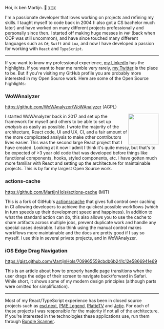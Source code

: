 Hoi, ik ben Martijn. 👋 🇱🇺

I'm a passionate developer that loves working on projects and refining my skills. I taught myself to code back in 2004 (I also got a CS bachelor much later) and have worked on many different projects professionally and personally since then. I started off making huge messes in `PHP` (back when OOP was still uncommon), and have since touched many different languages such as `C#`, `Swift` and `Lua`, and now I have developed a passion for working with `React` and `TypeScript`.

---

If you want to know my professional experience, [my LinkedIn](https://www.linkedin.com/in/martijnhols/) has the highlights. If you want to hear me ramble very rarely, [my Twitter](https://twitter.com/MartijnHols) is the place to be. But if you're visiting my GitHub profile you are probably more interested in my Open Source work. Here are some of the Open Source highlights:

### WoWAnalyzer
https://github.com/WoWAnalyzer/WoWAnalyzer (AGPL)

<img height="100" align="right" src="https://user-images.githubusercontent.com/4565223/141450335-7e4cba09-e3d8-4848-89d8-80fe8dc35d6c.png" />

I started WoWAnalyzer back in 2017 and set up the framework for myself and others to be able to set up *analysis* as easily as possible. I wrote the majority of the architecture, React code, UI and UX, CI, and a fair amount of the more complicated analysis to make other contributors lives easier. This was the second large React project that I have created. Looking at it now I admit I think it's quite messy, but that's to be expected of >3 year old code that was developed before things like functional components, hooks, styled components, etc. I have gotten much more familiar with React and setting up the architecture for maintainable projects. This is by far my largest Open Source work.

### actions-cache
https://github.com/MartijnHols/actions-cache (MIT)

This is a fork of GitHub's [actions/cache](https://github.com/actions/cache) that gives full control over caching in CI allowing developers to achieve the quickest possible workflows (which in turn speeds up their development speed and happiness). In addition to what the standard action can do, this also allows you to use the cache to share artifacts across multiple jobs, prevent duplicate work and handle any special cases desirable. I also think using the manual control makes workflows more maintainable and the docs are pretty good if I say so myself. I use this in several private projects, and in WoWAnalyzer.

### iOS Edge Drag Navigation
https://gist.github.com/MartijnHols/709965559cbdb6b241c12e5866941e69

This is an article about how to properly handle page transitions when the user drags the edge of their screen to navigate back/forward in Safari. While short, it shows some of my modern design principles (although parts were omitted for simplification).

---

Most of my React/TypeScript experience has been in closed source projects such as [esd.next](https://needstaffing.esdnext.com/), [PME Legend](https://www.pme-legend.com/), [PlatteTV](https://www.plattetv.nl/) and [Jetje](https://jetje.nl). For each of these projects I was responsible for the majority if not all of the architecture. If you're interested in the technologies these applications use, run them through [Bundle Scanner](https://bundlescanner.com/).
